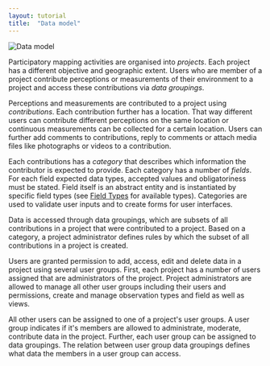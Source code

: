 ```yaml
---
layout: tutorial
title:  "Data model"
---
```


![Data model](img/data-model-01.png)

Participatory mapping activities are organised into _projects_. Each project has a different objective and geographic extent. Users who are member of a project contribute perceptions or measurements of their environment to a project and access these contributions via _data groupings_.

Perceptions and measurements are contributed to a project using _contributions_. Each contribution further has a location. That way different users can contribute different perceptions on the same location or continuous measurements can be collected for a certain location. Users can further add comments to contributions, reply to comments or attach media files like photographs or videos to a contribution.

Each contributions has a _category_ that describes which information the contributor is expected to provide. Each category has a number of _fields_. For each field expected data types, accepted values and obligatoriness must be stated. Field itself is an abstract entity and is instantiated by specific field types (see [Field Types](/help/field-types.html) for available types). Categories are used to validate user inputs and to create forms for user interfaces.

Data is accessed through data groupings, which are subsets of all contributions in a project that were contributed to a project. Based on a category, a project administrator defines rules by which the subset of all contributions in a project is created.

Users are granted permission to add, access, edit and delete data in a project using several user groups. First, each project has a number of users assigned that are administrators of the project. Project administrators are allowed to manage all other user groups including their users and permissions, create and manage observation types and field as well as views.

All other users can be assigned to one of a project's user groups. A user group indicates if it's members are allowed to administrate, moderate, contribute data in the project. Further, each user group can be assigned to data groupings. The relation between user group data groupings defines what data the members in a user group can access.
